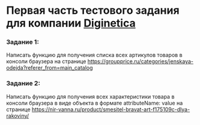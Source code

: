 # Первая часть тестового задания для компании [Diginetica](https://anyquery.diginetica.com/)

### Задание 1: 

Написать функцию для получения списка всех артикулов товаров в консоли браузера на странице https://groupprice.ru/categories/jenskaya-odejda?referer_from=main_catalog

### Задание 2:

Написать функцию для получения всех характеристики товара в консоли браузера в виде объекта в формате attributeName: value на странице https://nir-vanna.ru/product/smesitel-bravat-art-f175109c-dlya-rakoviny/